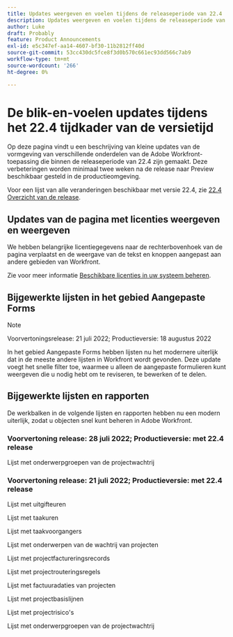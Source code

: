 ```yaml
---
title: Updates weergeven en voelen tijdens de releaseperiode van 22.4
description: Updates weergeven en voelen tijdens de releaseperiode van 22.4
author: Luke
draft: Probably
feature: Product Announcements
exl-id: e5c347ef-aa14-4607-bf30-11b2812ff40d
source-git-commit: 53cc430dc5fce8f3d0b570c661ec93dd566c7ab9
workflow-type: tm+mt
source-wordcount: '266'
ht-degree: 0%

---
```


# De blik-en-voelen updates tijdens het 22.4 tijdkader van de versietijd

Op deze pagina vindt u een beschrijving van kleine updates van de vormgeving van verschillende onderdelen van de Adobe Workfront-toepassing die binnen de releaseperiode van 22.4 zijn gemaakt. Deze verbeteringen worden minimaal twee weken na de release naar Preview beschikbaar gesteld in de productieomgeving.

Voor een lijst van alle veranderingen beschikbaar met versie 22.4, zie [22.4 Overzicht van de release](/help/quicksilver/product-announcements/product-releases/22.4-release-activity/22-4-release-overview.md).

## Updates van de pagina met licenties weergeven en weergeven

We hebben belangrijke licentiegegevens naar de rechterbovenhoek van de pagina verplaatst en de weergave van de tekst en knoppen aangepast aan andere gebieden van Workfront.

Zie voor meer informatie [Beschikbare licenties in uw systeem beheren](/help/quicksilver/administration-and-setup/get-started-wf-administration/manage-available-licenses-in-your-system.md).

## Bijgewerkte lijsten in het gebied Aangepaste Forms

>[!NOTE]
>
>Voorvertoningsrelease: 21 juli 2022; Productieversie: 18 augustus 2022

In het gebied Aangepaste Forms hebben lijsten nu het modernere uiterlijk dat in de meeste andere lijsten in Workfront wordt gevonden. Deze update voegt het snelle filter toe, waarmee u alleen de aangepaste formulieren kunt weergeven die u nodig hebt om te reviseren, te bewerken of te delen.

## Bijgewerkte lijsten en rapporten

De werkbalken in de volgende lijsten en rapporten hebben nu een modern uiterlijk, zodat u objecten snel kunt beheren in Adobe Workfront.

### Voorvertoning release: 28 juli 2022; Productieversie: met 22.4 release

Lijst met onderwerpgroepen van de projectwachtrij

### Voorvertoning release: 21 juli 2022; Productieversie: met 22.4 release

Lijst met uitgifteuren

Lijst met taakuren

Lijst met taakvoorgangers

Lijst met onderwerpen van de wachtrij van projecten

Lijst met projectfactureringsrecords

Lijst met projectrouteringsregels

Lijst met factuuradaties van projecten

Lijst met projectbasislijnen

Lijst met projectrisico&#39;s

Lijst met onderwerpgroepen van de projectwachtrij
